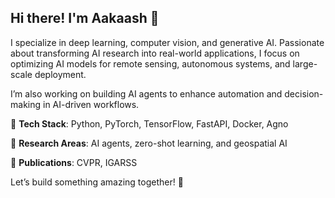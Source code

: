 ## Hi there! I'm Aakaash 👋

I specialize in deep learning, computer vision, and generative AI. Passionate about transforming AI research into real-world applications, I focus on optimizing AI models for remote sensing, autonomous systems, and large-scale deployment.

I’m also working on building AI agents to enhance automation and decision-making in AI-driven workflows.

🔹 **Tech Stack**: Python, PyTorch, TensorFlow, FastAPI, Docker, Agno

🔹 **Research Areas**: AI agents, zero-shot learning, and geospatial AI

🔹 **Publications**: CVPR, IGARSS

Let’s build something amazing together! 🚀
